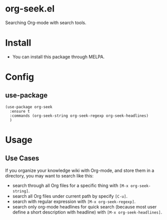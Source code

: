 # org-seek.el

Searching Org-mode with search tools.

# Install #

- You can install this package through MELPA.

# Config #

## use-package ##

``` emacs-lisp
(use-package org-seek
  :ensure t
  :commands (org-seek-string org-seek-regexp org-seek-headlines)
  )
```

# Usage #

## Use Cases ##

If you organize your knowledge wiki with Org-mode, and store them in a
directory, you may want to search like this:

- search through all Org files for a specific thing with `[M-x org-seek-string]`.
- search all Org files under current path by specify `[C-u]`.
- search with regular expression with `[M-x org-seek-regexp]`.
- search only org-mode headlines for quick search (because most user define a
  short description with headline) with `[M-x org-seek-headlines]`.

